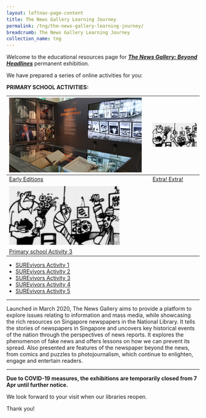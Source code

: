 ```yaml
---
layout: leftnav-page-content
title: The News Gallery Learning Journey
permalink: /tng/the-news-gallery-learning-journey/
breadcrumb: The News Gallery Learning Journey
collection_name: tng
---
```


Welcome to the educational resources page for [***The News Gallery: Beyond Headlines***](https://exhibitions.nlb.gov.sg/exhibitions/current-exhibitions/newsgallery) permanent exhibition. 

We have prepared a series of online activities for you:

**PRIMARY SCHOOL ACTIVITIES:**

| <img src="/images/tng-pri-activity3.jpg">                    |      | <img src="/images/tng-pri-activity2.jpg">                   |
| ------------------------------------------------------------ | ---- | ----------------------------------------------------------- |
| [Early Editions](https://sure.nlb.gov.sg/tng/pri-activity/)  |      | [Extra! Extra!](https://sure.nlb.gov.sg/tng/pri-activity2/) |
|                                                              |      |                                                             |
| <img src="/images/tng-pri-activity2.jpg">                    |      |                                                             |
| [Primary school Activity 3](https://sure.nlb.gov.sg/tng/pri-activity3/) |      |                                                             |

- [SUREvivors Activity 1](https://sure.nlb.gov.sg/tng/surevivors-activity/) 
- [SUREvivors Activity 2](/tng/surevivors-activity2/)
- [SUREvivors Activity 3](/tng/surevivors-activity3/)
- [SUREvivors Activity 4](/tng/surevivors-activity4/)
- [SUREvivors Activity 5](/tng/surevivors-activity5/)

<hr>

Launched in March 2020, The News Gallery aims to provide a platform to explore issues relating to information and mass media, while showcasing the rich resources on Singapore newspapers in the National Library. It tells the stories of newspapers in Singapore and uncovers key historical events of the nation through the perspectives of news reports. It explores the phenomenon of fake news and offers lessons on how we can prevent its spread. Also presented are features of the newspaper beyond the news, from comics and puzzles to photojournalism, which continue to enlighten, engage and entertain readers. 

<hr>

**Due to COVID-19 measures, the exhibitions are temporarily closed from 7 Apr until further notice.**

We look forward to your visit when our libraries reopen. 

Thank you!